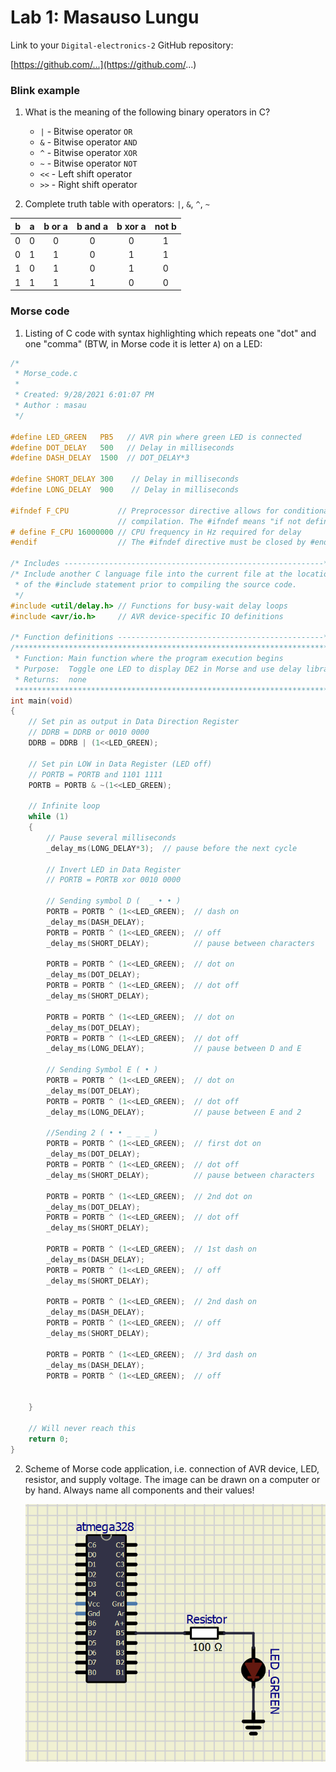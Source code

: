 # Lab 1: Masauso Lungu

Link to your `Digital-electronics-2` GitHub repository:

   [https://github.com/...](https://github.com/...)


### Blink example

1. What is the meaning of the following binary operators in C?
   * `|`  - Bitwise operator `OR`
   * `&`  - Bitwise operator `AND`
   * `^`  - Bitwise operator `XOR`
   * `~`  - Bitwise operator `NOT`
   * `<<` - Left shift operator
   * `>>` - Right shift operator

2. Complete truth table with operators: `|`, `&`, `^`, `~`

| **b** | **a** |**b or a** | **b and a** | **b xor a** | **not b** |
| :-: | :-: | :-: | :-: | :-: | :-: |
| 0 | 0 | 0 | 0 | 0 | 1 |
| 0 | 1 | 1 | 0 | 1 | 1 |
| 1 | 0 | 1 | 0 | 1 | 0 |
| 1 | 1 | 1 | 1 | 0 | 0 |


### Morse code

1. Listing of C code with syntax highlighting which repeats one "dot" and one "comma" (BTW, in Morse code it is letter `A`) on a LED:

```c
/*
 * Morse_code.c
 *
 * Created: 9/28/2021 6:01:07 PM
 * Author : masau
 */ 

#define LED_GREEN   PB5   // AVR pin where green LED is connected
#define DOT_DELAY   500   // Delay in milliseconds
#define DASH_DELAY  1500  // DOT_DELAY*3

#define SHORT_DELAY 300    // Delay in milliseconds
#define LONG_DELAY  900    // Delay in milliseconds

#ifndef F_CPU           // Preprocessor directive allows for conditional
                        // compilation. The #ifndef means "if not defined".
# define F_CPU 16000000 // CPU frequency in Hz required for delay
#endif                  // The #ifndef directive must be closed by #endif

/* Includes ----------------------------------------------------------*/
/* Include another C language file into the current file at the location
 * of the #include statement prior to compiling the source code.
 */
#include <util/delay.h> // Functions for busy-wait delay loops
#include <avr/io.h>     // AVR device-specific IO definitions

/* Function definitions ----------------------------------------------*/
/**********************************************************************
 * Function: Main function where the program execution begins
 * Purpose:  Toggle one LED to display DE2 in Morse and use delay library.
 * Returns:  none
 **********************************************************************/
int main(void)
{
    // Set pin as output in Data Direction Register
    // DDRB = DDRB or 0010 0000
    DDRB = DDRB | (1<<LED_GREEN);

    // Set pin LOW in Data Register (LED off)
    // PORTB = PORTB and 1101 1111
    PORTB = PORTB & ~(1<<LED_GREEN);

    // Infinite loop
    while (1)
    {
        // Pause several milliseconds
        _delay_ms(LONG_DELAY*3);  // pause before the next cycle

        // Invert LED in Data Register
        // PORTB = PORTB xor 0010 0000

		// Sending symbol D (  _ • • )
        PORTB = PORTB ^ (1<<LED_GREEN);  // dash on
		_delay_ms(DASH_DELAY);
		PORTB = PORTB ^ (1<<LED_GREEN);  // off
		_delay_ms(SHORT_DELAY);          // pause between characters

		PORTB = PORTB ^ (1<<LED_GREEN);  // dot on
		_delay_ms(DOT_DELAY);
		PORTB = PORTB ^ (1<<LED_GREEN);  // dot off
		_delay_ms(SHORT_DELAY);

		PORTB = PORTB ^ (1<<LED_GREEN);  // dot on
		_delay_ms(DOT_DELAY);            
		PORTB = PORTB ^ (1<<LED_GREEN);  // dot off
		_delay_ms(LONG_DELAY);           // pause between D and E
		
		// Sending Symbol E ( • )
		PORTB = PORTB ^ (1<<LED_GREEN);  // dot on
		_delay_ms(DOT_DELAY);
		PORTB = PORTB ^ (1<<LED_GREEN);  // dot off
		_delay_ms(LONG_DELAY);           // pause between E and 2
		
		//Sending 2 ( • • _ _ _ )
		PORTB = PORTB ^ (1<<LED_GREEN);  // first dot on
		_delay_ms(DOT_DELAY);
		PORTB = PORTB ^ (1<<LED_GREEN);  // dot off
		_delay_ms(SHORT_DELAY);          // pause between characters

		PORTB = PORTB ^ (1<<LED_GREEN);  // 2nd dot on
		_delay_ms(DOT_DELAY);
		PORTB = PORTB ^ (1<<LED_GREEN);  // dot off
		_delay_ms(SHORT_DELAY);

		PORTB = PORTB ^ (1<<LED_GREEN);  // 1st dash on
		_delay_ms(DASH_DELAY);
		PORTB = PORTB ^ (1<<LED_GREEN);  // off
		_delay_ms(SHORT_DELAY);

		PORTB = PORTB ^ (1<<LED_GREEN);  // 2nd dash on
		_delay_ms(DASH_DELAY);
		PORTB = PORTB ^ (1<<LED_GREEN);  // off
		_delay_ms(SHORT_DELAY);
		
		PORTB = PORTB ^ (1<<LED_GREEN);  // 3rd dash on
		_delay_ms(DASH_DELAY);
		PORTB = PORTB ^ (1<<LED_GREEN);  // off
		
		
    }

    // Will never reach this
    return 0;
}
```


2. Scheme of Morse code application, i.e. connection of AVR device, LED, resistor, and supply voltage. The image can be drawn on a computer or by hand. Always name all components and their values!

   ![LED circuit](LED_Circuit.png)